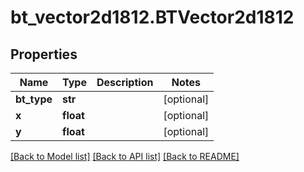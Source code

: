 # bt_vector2d1812.BTVector2d1812

## Properties
Name | Type | Description | Notes
------------ | ------------- | ------------- | -------------
**bt_type** | **str** |  | [optional] 
**x** | **float** |  | [optional] 
**y** | **float** |  | [optional] 

[[Back to Model list]](../README.md#documentation-for-models) [[Back to API list]](../README.md#documentation-for-api-endpoints) [[Back to README]](../README.md)


